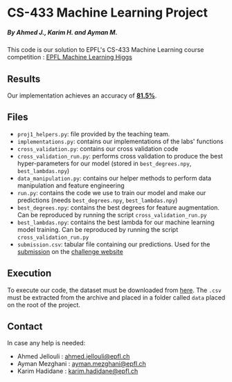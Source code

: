 # CS-433 Machine Learning Project
##### By Ahmed J., Karim H. and Ayman M.

This code is our solution to EPFL's CS-433 Machine Learning course competition :
[EPFL Machine Learning Higgs](https://www.aicrowd.com/challenges/epfl-machine-learning-higgs "EPFL Machine Learning Higgs")

## Results
Our implementation achieves an accuracy of [**81.5%**](https://www.aicrowd.com/f076a64d56fb "Submission #92917").

## Files
- `proj1_helpers.py`: file provided by the teaching team.
- `implementations.py`: contains our implementations of the labs' functions
- `cross_validation.py`: contains our cross validation code
- `cross_validation_run.py`: performs cross validation to produce the best hyper-parameters for our model (stored in
`best_degrees.npy`, `best_lambdas.npy`)
- `data_manipulation.py`: contains our helper methods to perform data manipulation and feature engineering
- `run.py`: contains the code we use to train our model and make our predictions (needs `best_degrees.npy`,
`best_lambdas.npy`)
- `best_degrees.npy`: contains the best degrees for feature augmentation. Can be reproduced by running the script
`cross_validation_run.py`
- `best_lambdas.npy`: contains the best lambda for our machine learning model training. Can be reproduced by running
the script `cross_validation_run.py`
- `submission.csv`: tabular file containing our predictions. Used for the
[submission](https://www.aicrowd.com/f076a64d56fb "Submission #92917")
on the 
[challenge website](https://www.aicrowd.com/challenges/epfl-machine-learning-higgs "EPFL Machine Learning Higgs")

## Execution
To execute our code, the dataset must be downloaded from [here](https://www.aicrowd.com/challenges/epfl-machine-learning-higgs/dataset_files "Dataset"). The `.csv` must be extracted from the archive and placed in a folder called `data` placed on the root of the project.

## Contact
In case any help is needed:
- Ahmed Jellouli : ahmed.jellouli@epfl.ch
- Ayman Mezghani : ayman.mezghani@epfl.ch
- Karim Hadidane : karim.hadidane@epfl.ch

